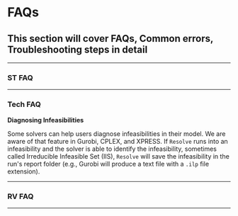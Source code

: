 # FAQs 

## This section will cover FAQs, Common errors, Troubleshooting steps in detail 

----

### ST FAQ 

----

### Tech FAQ

**Diagnosing Infeasibilities**

Some solvers can help users diagnose infeasibilities in their model. We are aware of that 
feature in Gurobi, CPLEX, and XPRESS. If `Resolve` runs into an infeasibility and
the solver is able to identify the infeasibility, sometimes called Irreducible Infeasible Set (IIS), 
`Resolve` will save the infeasibility in the run's report folder (e.g., Gurobi will produce a text file 
with a `.ilp` file extension).

----

### RV FAQ

----


